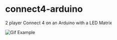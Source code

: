 # connect4-arduino
2 player Connect 4 on an Arduino with a LED Matrix


![Gif Example](https://i.imgur.com/iPvsSJd.gif)


